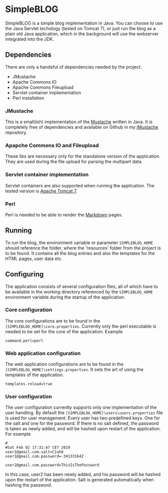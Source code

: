 # SimpleBLOG

SimpleBLOG is a simple blog implementation in Java. You can choose to use the Java Servlet techology (tested on Tomcat 7), or just run the blog as a plain old Java application, which in the background will use the webserver integrated into the JDK.

## Dependencies
There are only a handsful of dependencies needed by the project.
 * JMustache
 * Apache Commons IO
 * Apache Commons Fileupload
 * Servlet container implementation
 * Perl installation
 
### JMustache
This is a small(ish) implementation of the [Mustache](https://mustache.github.io/) written in Java. It is completely free of dependencies and available on Github in my [jMustache](https://github.com/szabogabriel/jMustache) repository.

### Apapche Commons IO and Fileupload
These libs are necessary only for the standalone version of the application. They are used during the file upload for parsing the multipart data.

### Servlet container implementation
Servlet containers are also supported when running the application. The tested version is [Apache Tomcat 7](https://tomcat.apache.org/download-70.cgi).

### Perl
Perl is needed to be able to render the [Markdown](https://en.wikipedia.org/wiki/Markdown) pages. 

## Running
To run the blog, the environment variable or parameter `SIMPLEBLOG_HOME` should reference the folder, where the 'resources' folder from the project is to be found. It contains all the blog entries and also the templates for the HTML pages, user data etc.

## Configuring
The application consists of several configuration files, all of which have to be available in the working directory referenced by the `SIMPLEBLOG_HOME` environment variable during the startup of the application.

### Core configuration
The core configurations are to be found in the `[SIMPLEBLOG_HOME]\core.properties`. Currently only the perl executable is needed to be set for the core of the application. Example
~~~~
command.perl=perl
~~~~

### Web application configuration
The web application configurations are to be found in the `[SIMPLEBLOG_HOME]\settings.properties`. It sets the art of using the templates of the application.
~~~~
templates.reload=true
~~~~

### User configuration
The user configuration currently supports only one implementation of the user handling. By default the `[SIMPLEBLOG_HOME]\users\users.properties` file is used for user management. Every user has two predefined keys. One for the salt and one for the password. If there is no salt defined, the password is taken as newly added, and will be hashed upon restart of the application. For example
~~~~
#
#Sat Feb 02 17:31:47 CET 2019
user1@gmail.com.salt=C1uh6
user1@gmail.com.password=-341331642

user2@gmail.com.password=ThisIsThePassword
~~~~
In this case, user2 has been newly added, and his password will be hashed upon the restart of the application. Salt is generated automatically when hashing the password.
